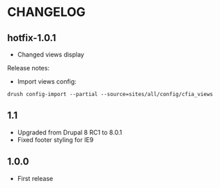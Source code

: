CHANGELOG
===================


hotfix-1.0.1
------------
  - Changed views display


Release notes:

  - Import views config:
```
drush config-import --partial --source=sites/all/config/cfia_views
```


1.1
-----
  - Upgraded from Drupal 8 RC1 to 8.0.1
  - Fixed footer styling for IE9
  
1.0.0
-----
  - First release